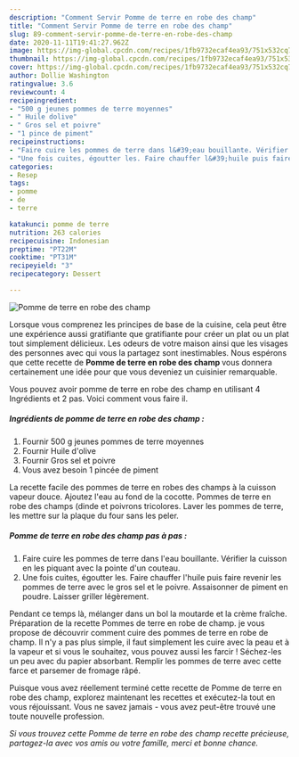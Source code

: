 ```yaml
---
description: "Comment Servir Pomme de terre en robe des champ"
title: "Comment Servir Pomme de terre en robe des champ"
slug: 89-comment-servir-pomme-de-terre-en-robe-des-champ
date: 2020-11-11T19:41:27.962Z
image: https://img-global.cpcdn.com/recipes/1fb9732ecaf4ea93/751x532cq70/pomme-de-terre-en-robe-des-champ-photo-principale-de-la-recette.jpg
thumbnail: https://img-global.cpcdn.com/recipes/1fb9732ecaf4ea93/751x532cq70/pomme-de-terre-en-robe-des-champ-photo-principale-de-la-recette.jpg
cover: https://img-global.cpcdn.com/recipes/1fb9732ecaf4ea93/751x532cq70/pomme-de-terre-en-robe-des-champ-photo-principale-de-la-recette.jpg
author: Dollie Washington
ratingvalue: 3.6
reviewcount: 4
recipeingredient:
- "500 g jeunes pommes de terre moyennes"
- " Huile dolive"
- " Gros sel et poivre"
- "1 pince de piment"
recipeinstructions:
- "Faire cuire les pommes de terre dans l&#39;eau bouillante. Vérifier la cuisson en les piquant avec la pointe d&#39;un couteau."
- "Une fois cuites, égoutter les. Faire chauffer l&#39;huile puis faire revenir les pommes de terre avec le gros sel et le poivre. Assaisonner de piment en poudre. Laisser griller légèrement."
categories:
- Resep
tags:
- pomme
- de
- terre

katakunci: pomme de terre 
nutrition: 263 calories
recipecuisine: Indonesian
preptime: "PT22M"
cooktime: "PT31M"
recipeyield: "3"
recipecategory: Dessert

---
```



![Pomme de terre en robe des champ](https://img-global.cpcdn.com/recipes/1fb9732ecaf4ea93/751x532cq70/pomme-de-terre-en-robe-des-champ-photo-principale-de-la-recette.jpg)

Lorsque vous comprenez les principes de base de la cuisine, cela peut être une expérience aussi gratifiante que gratifiante pour créer un plat ou un plat tout simplement délicieux. Les odeurs de votre maison ainsi que les visages des personnes avec qui vous la partagez sont inestimables. Nous espérons que cette recette de <strong> Pomme de terre en robe des champ </strong> vous donnera certainement une idée pour que vous deveniez un cuisinier remarquable.

<!--inarticleads1-->

Vous pouvez avoir pomme de terre en robe des champ en utilisant 4 Ingrédients et 2 pas. Voici comment vous faire il.

##### Ingrédients de pomme de terre en robe des champ :

1. Fournir 500 g jeunes pommes de terre moyennes
1. Fournir  Huile d&#39;olive
1. Fournir  Gros sel et poivre
1. Vous avez besoin 1 pincée de piment


La recette facile des pommes de terre en robes des champs à la cuisson vapeur douce. Ajoutez l&#39;eau au fond de la cocotte. Pommes de terre en robe des champs (dinde et poivrons tricolores. Laver les pommes de terre, les mettre sur la plaque du four sans les peler. 

<!--inarticleads2-->

##### Pomme de terre en robe des champ pas à pas :

1. Faire cuire les pommes de terre dans l&#39;eau bouillante. Vérifier la cuisson en les piquant avec la pointe d&#39;un couteau.
1. Une fois cuites, égoutter les. Faire chauffer l&#39;huile puis faire revenir les pommes de terre avec le gros sel et le poivre. Assaisonner de piment en poudre. Laisser griller légèrement.


Pendant ce temps là, mélanger dans un bol la moutarde et la crème fraîche. Préparation de la recette Pommes de terre en robe de champ. je vous propose de découvrir comment cuire des pommes de terre en robe de champ. Il n&#39;y a pas plus simple, il faut simplement les cuire avec la peau et à la vapeur et si vous le souhaitez, vous pouvez aussi les farcir ! Séchez-les un peu avec du papier absorbant. Remplir les pommes de terre avec cette farce et parsemer de fromage râpé. 

<!--inarticleads1-->

<p>
Puisque vous avez réellement terminé cette recette de Pomme de terre en robe des champ, explorez maintenant les recettes et exécutez-la tout en vous réjouissant. Vous ne savez jamais - vous avez peut-être trouvé une toute nouvelle profession.
</p>

<p>
<i>Si vous trouvez cette Pomme de terre en robe des champ recette précieuse, partagez-la avec vos amis ou votre famille, merci et bonne chance.</i>
</p>
